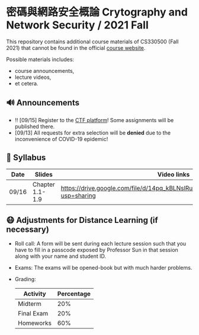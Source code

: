 # 密碼與網路安全概論 Crytography and Network Security / 2021 Fall

This repository contains additional course materials of CS330500 (Fall 2021) that cannot be found in
the official [course website](http://is.cs.nthu.edu.tw/course/2021Fall/CS330500/).

Possible materials includes:

* course announcements,
* lecture videos,
* et cetera.

## :loud_sound: Announcements
* :bangbang: [09/15] Register to the [CTF platform](http://140.114.77.172:8000)! Some assignments will be published there.
* [09/13] All requests for extra selection will be **denied** due to the inconvenience of COVID-19 epidemic! 

## :date: Syllabus

Date  | Slides         | Video links
------|----------------|-----------------
09/16 |Chapter 1.1-1.9 |https://drive.google.com/file/d/14pq_kBLNslRuQaGkmaGkx6fhW7YhuPIm/view?usp=sharing

## :mask: Adjustments for Distance Learning (if necessary)

* Roll call: A form will be sent during each lecture session such that you have to fill in a passcode exposed by Professor Sun in that session along with your name and student ID.
* Exams: The exams will be opened-book but with much harder problems.
* Grading:

  Activity | Percentage
  ---------|------------
  Midterm  | 20%  
  Final Exam | 20%
  Homeworks | 60% 
